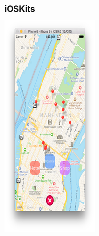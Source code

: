 # iOSKits
<img src="https://raw.githubusercontent.com/mewhuan/iOSKits/master/Around/pics/map.png" width="300" height="700" />

